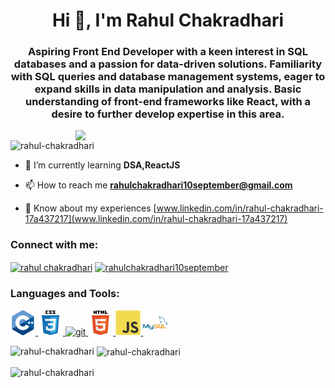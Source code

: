 <h1 align="center">Hi 👋, I'm Rahul Chakradhari</h1>
<h3 align="center">Aspiring Front End Developer with a keen interest in SQL databases and a passion for data-driven solutions. Familiarity with SQL queries and database management systems, eager to expand skills in data manipulation and analysis. Basic understanding of front-end frameworks like React, with a desire to further develop expertise in this area.</h3>

<img align="right" width="400" src="https://cdn.dribbble.com/users/926537/screenshots/4502924/media/18181eb39eec9784db256e246954adba.gif">

<p align="left"> <img src="https://komarev.com/ghpvc/?username=rahul-chakradhari&label=Profile%20views&color=0e75b6&style=flat" alt="rahul-chakradhari" /> </p>

- 🌱 I’m currently learning **DSA,ReactJS**

- 📫 How to reach me **rahulchakradhari10september@gmail.com**

- 📄 Know about my experiences [www.linkedin.com/in/rahul-chakradhari-17a437217](www.linkedin.com/in/rahul-chakradhari-17a437217)



<h3 align="left">Connect with me:</h3>
<p align="left">
<a href="https://linkedin.com/in/rahul chakradhari" target="blank"><img align="center" src="https://raw.githubusercontent.com/rahuldkjain/github-profile-readme-generator/master/src/images/icons/Social/linked-in-alt.svg" alt="rahul chakradhari" height="30" width="40" /></a>
<a href="https://www.leetcode.com/rahulchakradhari10september" target="blank"><img align="center" src="https://raw.githubusercontent.com/rahuldkjain/github-profile-readme-generator/master/src/images/icons/Social/leet-code.svg" alt="rahulchakradhari10september" height="30" width="40" /></a>
</p>

<h3 align="left">Languages and Tools:</h3>
<p align="left"> <a href="https://www.w3schools.com/cpp/" target="_blank" rel="noreferrer"> <img src="https://raw.githubusercontent.com/devicons/devicon/master/icons/cplusplus/cplusplus-original.svg" alt="cplusplus" width="40" height="40"/> </a> <a href="https://www.w3schools.com/css/" target="_blank" rel="noreferrer"> <img src="https://raw.githubusercontent.com/devicons/devicon/master/icons/css3/css3-original-wordmark.svg" alt="css3" width="40" height="40"/> </a> <a href="https://git-scm.com/" target="_blank" rel="noreferrer"> <img src="https://www.vectorlogo.zone/logos/git-scm/git-scm-icon.svg" alt="git" width="40" height="40"/> </a> <a href="https://www.w3.org/html/" target="_blank" rel="noreferrer"> <img src="https://raw.githubusercontent.com/devicons/devicon/master/icons/html5/html5-original-wordmark.svg" alt="html5" width="40" height="40"/> </a> <a href="https://developer.mozilla.org/en-US/docs/Web/JavaScript" target="_blank" rel="noreferrer"> <img src="https://raw.githubusercontent.com/devicons/devicon/master/icons/javascript/javascript-original.svg" alt="javascript" width="40" height="40"/> </a> <a href="https://www.mysql.com/" target="_blank" rel="noreferrer"> <img src="https://raw.githubusercontent.com/devicons/devicon/master/icons/mysql/mysql-original-wordmark.svg" alt="mysql" width="40" height="40"/> </a> </p>

<p><img align="left" src="https://github-readme-stats.vercel.app/api/top-langs?username=rahul-chakradhari&show_icons=true&locale=en&layout=compact" alt="rahul-chakradhari" /></p>

<p>&nbsp;<img align="center" src="https://github-readme-stats.vercel.app/api?username=rahul-chakradhari&show_icons=true&locale=en" alt="rahul-chakradhari" /></p>

<p><img align="center" src="https://github-readme-streak-stats.herokuapp.com/?user=rahul-chakradhari&" alt="rahul-chakradhari" /></p>
